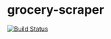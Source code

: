 # grocery-scraper
[![Build Status](https://travis-ci.org/matt453677854/grocery-scraper.svg?branch=master)](https://travis-ci.org/matt453677854/grocery-scraper)
